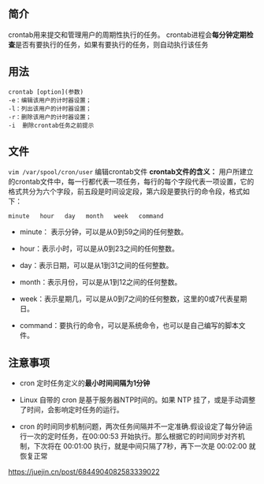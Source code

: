 ## 简介
crontab用来提交和管理用户的周期性执行的任务。
crontab进程会**每分钟定期检查**是否有要执行的任务，如果有要执行的任务，则自动执行该任务

## 用法
```
crontab [option](参数)
-e：编辑该用户的计时器设置；
-l：列出该用户的计时器设置；
-r：删除该用户的计时器设置；
-i  删除crontab任务之前提示
```
## 文件
`vim /var/spool/cron/user` 编辑crontab文件
**crontab文件的含义：**
用户所建立的crontab文件中，每一行都代表一项任务，每行的每个字段代表一项设置，它的格式共分为六个字段，前五段是时间设定段，第六段是要执行的命令段，格式如下：
```
minute   hour   day   month   week   command   
```

- minute： 表示分钟，可以是从0到59之间的任何整数。

- hour：表示小时，可以是从0到23之间的任何整数。

- day：表示日期，可以是从1到31之间的任何整数。

- month：表示月份，可以是从1到12之间的任何整数。

- week：表示星期几，可以是从0到7之间的任何整数，这里的0或7代表星期日。

- command：要执行的命令，可以是系统命令，也可以是自己编写的脚本文件。


## 注意事项
- cron 定时任务定义的**最小时间间隔为1分钟**

- Linux 自带的 cron 是基于服务器NTP时间的。如果 NTP 挂了，或是手动调整了时间，会影响定时任务的运行。

- cron 的时间同步机制问题，两次任务间隔并不一定准确.假设设定了每分钟运行一次的定时任务，在00:00:53 开始执行。那么根据它的时间同步对齐机制，下次将在 00:01:00 执行，就是中间只隔了7秒，再下一次是 00:02:00 就恢复正常

https://juejin.cn/post/6844904082583339022
